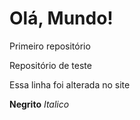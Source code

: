 # Olá, Mundo!
 Primeiro repositório

 Repositório de teste
 
 Essa linha foi alterada no site

 <strong>Negrito</strong> <em>Italico</em>